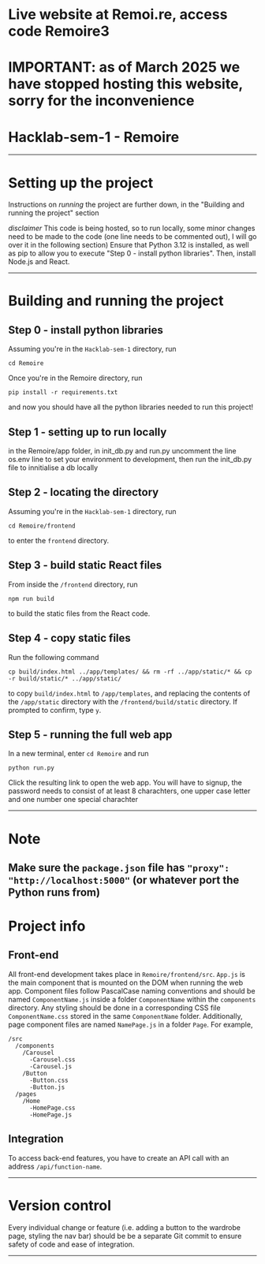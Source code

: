 # Live website at Remoi.re, access code Remoire3
# IMPORTANT: as of March 2025 we have stopped hosting this website, sorry for the inconvenience
# Hacklab-sem-1 - Remoire

----
# Setting up the project
Instructions on *running* the project are further down, in the "Building and running the project" section

*disclaimer* This code is being hosted, so to run locally, some minor changes need to be made to the code (one line needs to be commented out), I will go over it in the following section)
Ensure that Python 3.12 is installed, as well as pip to allow you to execute "Step 0 - install python libraries".
Then, install Node.js and React. 


---
# Building and running the project
## Step 0 - install python libraries
Assuming you're in the `Hacklab-sem-1` directory, run
```
cd Remoire
```
Once you're in the Remoire directory, run
```
pip install -r requirements.txt
```
and now you should have all the python libraries needed to run this project!

## Step 1 - setting up to run locally

in the Remoire/app folder, in init_db.py and run.py uncomment the line os.env line to set your environment to development, then run the init_db.py file to innitialise a db locally 


## Step 2 - locating the directory
Assuming you're in the `Hacklab-sem-1` directory, run
```
cd Remoire/frontend
```
to enter the `frontend` directory.

## Step 3 - build static React files
From inside the `/frontend` directory, run
```
npm run build
```
to build the static files from the React code.

## Step 4 - copy static files 
Run the following command
```
cp build/index.html ../app/templates/ && rm -rf ../app/static/* && cp -r build/static/* ../app/static/
```
to copy `build/index.html` to `/app/templates`, and replacing the contents of the `/app/static` directory with the `/frontend/build/static` directory. If prompted to confirm, type `y`.

## Step 5 - running the full web app
In a new terminal, enter `cd Remoire` and run
```
python run.py
```
Click the resulting link to open the web app.
You will have to signup, the password needs to consist of at least 8 charachters, one upper case letter and one number one special charachter

---
# Note
Make sure the `package.json` file has `"proxy": "http://localhost:5000"` (or whatever port the Python runs from)
---
# Project info
## Front-end
All front-end development takes place in `Remoire/frontend/src`. `App.js` is the main component that is mounted on the DOM when running the web app. Component files follow PascalCase naming conventions and should be named `ComponentName.js` inside a folder `ComponentName` within the `components` directory. Any styling should be done in a corresponding CSS file `ComponentName.css` stored in the same `ComponentName` folder. Additionally, page component files are named `NamePage.js` in a folder `Page`. For example,
```
/src
  /components
    /Carousel
      -Carousel.css
      -Carousel.js
    /Button
      -Button.css
      -Button.js
  /pages
    /Home
      -HomePage.css
      -HomePage.js
```
## Integration
To access back-end features, you have to create an API call with an address `/api/function-name`.

---
# Version control
Every individual change or feature (i.e. adding a button to the wardrobe page, styling the nav bar) should be be a separate Git commit to ensure safety of code and ease of integration.

---


